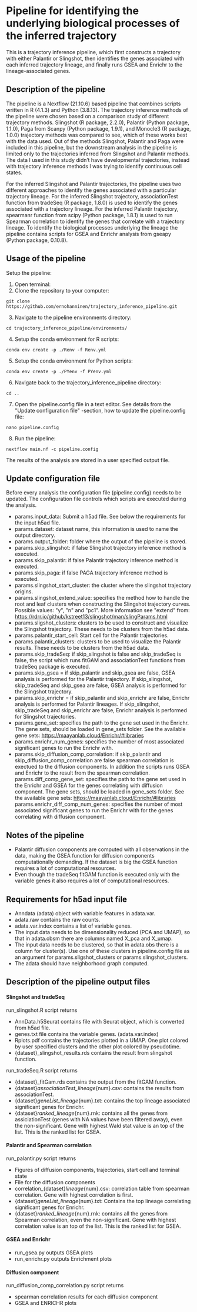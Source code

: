 # Pipeline for identifying the underlying biological processes of the inferred trajectory
This is a trajectory inference pipeline, which first constructs a trajectory with either Palantir or Slingshot, then identifies the genes associated with each inferred trajectory lineage, and finally runs GSEA and Enrichr to the lineage-associated genes. 

## Description of the pipeline
The pipeline is a Nextflow (21.10.6) based pipeline that combines scripts written in R (4.1.3) and Python (3.8.13). The trajectory inference methods of the pipeline were chosen based on a comparison study of different trajectory methods. Slingshot (R package, 2.2.0), Palantir (Python package, 1.1.0), Paga from Scanpy (Python package, 1.9.1), and Monocle3 (R package, 1.0.0) trajectory methods was compared to see, which of these works best with the data used. Out of the methods Slingshot, Palantir and Paga were included in this pipeline, but the downstream analysis in the pipeline is limited only to the trajectories inferred from Slingshot and Palantir methods. The data I used in this study didn’t have developmental trajectories, instead with trajectory inference methods I was trying to identify continuous cell states.

For the inferred Slingshot and Palantir trajectories, the pipeline uses two different approaches to identify the genes associated with a particular trajectory lineage. For the inferred Slingshot trajectory, associationTest function from tradeSeq (R package, 1.8.0) is used to identify the genes associated with a trajectory lineage. For the inferred Palantir trajectory, spearmanr function from  scipy (Python package, 1.8.1) is used to run Spearman correlation to identify the genes that correlate with a trajectory lineage. To identify the biological processes underlying the lineage the pipeline contains scripts for GSEA and Enrichr analysis from gseapy (Python package, 0.10.8). 

## Usage of the pipeline
Setup the pipeline:
1. Open terminal:
2. Clone the repository to your computer:
```
git clone https://github.com/ernohanninen/trajectory_inference_pipeline.git
```
3. Navigate to the pipeline environments directory:
```
cd trajectory_inference_pipeline/environments/
```
4. Setup the conda environment for R scripts:
```
conda env create -p ./Renv -f Renv.yml
```
5. Setup the conda environment for Python scripts:
```
conda env create -p ./PYenv -f PYenv.yml
```
6. Navigate back to the trajectory_inference_pipeline directory:
```
cd ..
```
7. Open the pipeline.config file in a text editor. See details from the "Update configuration file" -section, how to update the pipeline.config file:
```
nano pipeline.config
```
8. Run the pipeline:
```
nextflow main.nf -c pipeline.config
```

The results of the analysis are stored in a user specified output file. 

## Update configuration file
Before every analysis the configuration file (pipeline.config) needs to be updated. The configuration file controls which scripts are executed during the analysis. 
 - params.input_data: Submit a h5ad file. See below the requirements for the input h5ad file.
 - params.dataset: dataset name, this information is used to name the output directory.
 - params.output_folder: folder where the output of the pipeline is stored.
 - params.skip_slingshot: if false Slingshot trajectory inference method is executed.
 - params.skip_palantir: if false Palantir trajectory inference method is executed.
 - params.skip_paga: if false PAGA trajectory inference method is executed.
 - params.slingshot_start_cluster: the cluster where the slingshot trajectory origins.
 - params.slingshot_extend_value: specifies the method how to handle the root and leaf clusters when constructing the Slingshot trajectory curves. Possible values: "y", "n" and "pc1". More information see "extend" from: https://rdrr.io/github/kstreet13/slingshot/man/slingParams.html
 - params.sligshot_clusters: clusters to be used to construct and visualize the Slingshot trajectory. These needs to be clusters from the h5ad data.
 - params.palantir_start_cell: Start cell for the Palantir trajectories.
 - params.palantir_clusters: clusters to be used to visualize the Palantir results. These needs to be clusters from the h5ad data.
 - params.skip_tradeSeq: if skip_slingshot is false and skip_tradeSeq is false, the script which runs fitGAM and associationTest functions from tradeSeq package is executed.
- params.skip_gsea = if skip_palantir and skip_gsea are false, GSEA analysis is performed for the Palantir trajectory. If skip_slingshot, skip_tradeSeq and skip_gsea are false, GSEA analysis is performed for the Slingshot trajectory.
- params.skip_enrichr = if skip_palantir and skip_enrichr are false, Enrichr analysis is performed for Palantir lineages. If skip_slingshot, skip_tradeSeq and skip_enrichr are false, Enrichr analysis is performed for Slingshot trajectories.
- params.gene_set: specifies the path to the gene set used in the Enrichr. The gene sets, should be loaded in gene_sets folder. See the available gene sets: https://maayanlab.cloud/Enrichr/#libraries
- params.enrichr_num_genes: specifies the number of most associated significant genes to run the Enrichr with.
- params.skip_diffusion_comp_correlation: if skip_palantir and skip_diffusion_comp_correlation are false spearman correlation is exectued to the diffusion components. In addition the scripts runs GSEA and Enrichr to the result from the spearman correlation.
params.diff_comp_gene_set: specifies the path to the gene set used in the Enrichr and GSEA for the genes correlating with diffusion component. The gene sets, should be loaded in gene_sets folder. See the available gene sets: https://maayanlab.cloud/Enrichr/#libraries
params.enrichr_diff_comp_num_genes: specifies the number of most associated significant genes to run the Enrichr with for the genes correlating with diffusion component.

## Notes of the pipeline
- Palantir diffusion components are computed with all observations in the data, making the GSEA function for diffusion components computationally demanding. If the dataset is big the GSEA function requires a lot of computational resources. 
- Even though the tradeSeq fitGAM function is executed only with the variable genes it also requires a lot of computational resources.

## Requirements for h5ad input file
- Anndata (adata) object with variable features in adata.var.
- adata.raw contains the raw counts.
- adata.var.index contains a list of variable genes.
- The input data needs to be dimensionality reduced (PCA and UMAP), so that in adata.obsm there are columns named X_pca and X_umap.
- The input data needs to be clustered, so that in adata.obs there is a column for cluster(s). Use one of these clusters in pipeline.config file as an argument for params.sligshot_clusters or params.slingshot_clusters.
- The adata should have neighborhood graph computed.

## Description of the pipeline output files
#### Slingshot and tradeSeq
run_slingshot.R script returns
- AnnData.h5Seurat contains file with Seurat object, which is converted from h5ad file. 
- genes.txt file contains the variable genes. (adata.var.index)
- Rplots.pdf contains the trajectories plotted in a UMAP. One plot colored by user specified clusters and the other plot colored by pseudotime.
- {dataset}_slingshot_results.rds contains the result from slingshot function.

run_tradeSeq.R script returns
- {dataset}_fitGam.rds contains the output from the fitGAM function. 
- {dataset}_associationTest_lineage_{num}.csv: contains the results from associationTest.
- {dataset}_geneList_lineage_{num}.txt: contains the top lineage associated significant genes for Enrichr.
- {dataset}_ranked_lineage_{num}.rnk: contains all the genes from assiciationTest (genes with NA values have been filtered away), even the non-significant. Gene with highest Wald stat value is an top of the list. This is the ranked list for GSEA.

#### Palantir and Spearman correlation
run_palantir.py script returns
- Figures of diffusion components, trajectories, start cell and terminal state
- File for the diffusion components
- correlation_{dataset}_lineage_{num}.csv: correlation table from spearman correlation. Gene with highest correlation is first.
- {dataset}_geneList_lineage_{num}.txt: Contains the top lineage correlating significant genes for Enrichr.
- {dataset}_ranked_lineage_{num}.rnk: contains all the genes from Spearman correlation, even the non-significant. Gene with highest correlation value is an top of the list. This is the ranked list for GSEA.

#### GSEA and Enrichr
- run_gsea.py outputs GSEA plots
- run_enrichr.py outputs Enrichment plots

#### Diffusion component
run_diffusion_comp_correlation.py script returns
- spearman correlation results for each diffusion component
- GSEA and ENRICHR plots
